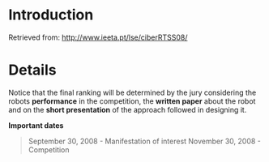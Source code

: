 # Introduction #

Retrieved from: http://www.ieeta.pt/lse/ciberRTSS08/


# Details #

Notice that the final ranking will be determined by the
jury considering the robots **performance** in the competition,
the **written paper** about the robot and on the **short presentation**
of the approach followed in designing it.



**Important dates**

> September 30, 2008 	- Manifestation of interest
> November 30, 2008 	- Competition